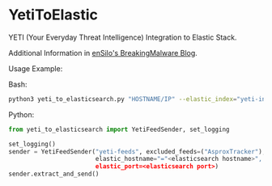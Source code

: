 # YetiToElastic
YETI (Your Everyday Threat Intelligence) Integration to Elastic Stack.

Additional Information in [enSilo's BreakingMalware Blog](https://blog.ensilo.com/yeti-eslasticstack).

Usage Example:

Bash:
```bash
python3 yeti_to_elasticsearch.py "HOSTNAME/IP" --elastic_index="yeti-index" --elastic_use_ssl
```

Python:
```python
from yeti_to_elasticsearch import YetiFeedSender, set_logging

set_logging()
sender = YetiFeedSender("yeti-feeds", excluded_feeds=("AsproxTracker"),
                        elastic_hostname="="<elasticsearch hostname>",
                        elastic_port=<elasticsearch port>)
sender.extract_and_send()
```
